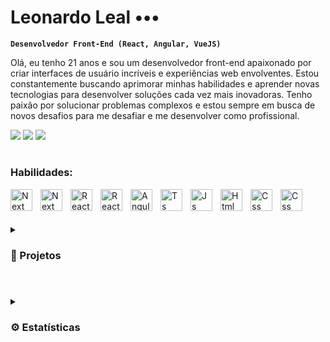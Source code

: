 # Leonardo Leal •••

**`Desenvolvedor Front-End (React, Angular, VueJS)`**

Olá, eu tenho 21 anos e sou um desenvolvedor front-end apaixonado por criar interfaces de usuário incríveis e experiências web envolventes. Estou constantemente buscando aprimorar minhas habilidades e aprender novas tecnologias para desenvolver soluções cada vez mais inovadoras. Tenho paixão por solucionar problemas complexos e estou sempre em busca de novos desafios para me desafiar e me desenvolver como profissional.

 <a href="https://www.linkedin.com/in/leohdev" target="_blank"><img src="https://img.shields.io/badge/-LinkedIn-%230077B5?style=for-the-badge&logo=linkedin&logoColor=white" target="_blank"></a> 
   <a href="https://instagram.com/leozhr" target="_blank"><img src="https://img.shields.io/badge/-Instagram-%23E4405F?style=for-the-badge&logo=instagram&logoColor=white" target="_blank"></a>
  <a href = "mailto:leonardo.leal202@gmail.com"><img src="https://img.shields.io/badge/-Gmail-%23333?style=for-the-badge&logo=gmail&logoColor=white" target="_blank"></a>

#

### Habilidades:

<img align="left" alt="Next" width="35px" style="padding-right:10px;" src="https://cdn.jsdelivr.net/gh/devicons/devicon/icons/nodejs/nodejs-original.svg"/>
<img align="left" alt="Next" width="35px" style="padding-right:10px;" src="https://cdn.jsdelivr.net/gh/devicons/devicon/icons/nextjs/nextjs-original.svg"/>
<img align="left" alt="React" width="35px" style="padding-right:10px;" src="https://cdn.jsdelivr.net/gh/devicons/devicon/icons/react/react-original.svg"/>
<img align="left" alt="React" width="35px" style="padding-right:10px;" src="https://cdn.jsdelivr.net/gh/devicons/devicon/icons/vuejs/vuejs-original.svg"/>
<img align="left" alt="Angular" width="35px" style="padding-right:10px;" src="https://cdn.jsdelivr.net/gh/devicons/devicon/icons/angularjs/angularjs-original.svg"/>
<img align="left" alt="Ts" width="35px" style="padding-right:10px;" src="https://cdn.jsdelivr.net/gh/devicons/devicon/icons/typescript/typescript-original.svg"/>
<img align="left" alt="Js" width="35px" style="padding-right:10px;" src="https://cdn.jsdelivr.net/gh/devicons/devicon/icons/javascript/javascript-original.svg"/>
<img align="left" alt="Html" width="35px" style="padding-right:10px;" src="https://cdn.jsdelivr.net/gh/devicons/devicon/icons/html5/html5-original.svg"/>
<img align="left" alt="Css" width="35px" style="padding-right:10px;" src="https://cdn.jsdelivr.net/gh/devicons/devicon/icons/css3/css3-original.svg"/>
<img align="left" alt="Css" width="35px" style="padding-right:10px;" src="https://cdn.jsdelivr.net/gh/devicons/devicon/icons/git/git-original.svg"/>

<br/>

#

<details>
 <summary><h3>🚀 Projetos</h3></summary>
 
 <br/>
 
   <a href="https://github.com/Leozhr/iUMovies-Angular"><img width="260px" src="https://user-images.githubusercontent.com/117487925/219116944-33267cbe-9305-4d92-ab02-b4dac5a8d74c.png" /> </a> 
   <a href="https://github.com/Leozhr/AI.MAN"><img width="260px" src="https://user-images.githubusercontent.com/117487925/219116940-836c12f2-63ab-4430-98f0-c24e297a6965.png" /> </a> 
   <a href="https://github.com/Leozhr/Spotify-Angular"><img width="260px" src="https://user-images.githubusercontent.com/117487925/230088193-2df9c740-efe4-4335-bdac-2b09a22c3281.png" /> </a> 
 
 </details>
 
#

<details>
<summary><h3>⚙️ Estatísticas</h3></summary>

<br/>

<div align="center">  
  <img width="400px" height="195px" src="https://github-readme-stats.vercel.app/api?username=Leozhr&show_icons=true&count_private=true&hide_border=true&title_color=33A9DC&icon_color=0077B5&text_color=c9d1d9&bg_color=090c0f" alt="Leonardo Leal github stats" /> 
  <img width="400px" height="195px" src="https://github-readme-stats.vercel.app/api/top-langs/?username=Leozhr&layout=compact&hide_border=true&title_color=fdfdfd&text_color=c9d1d9&bg_color=090c0f" />
</div>
</details>
 
